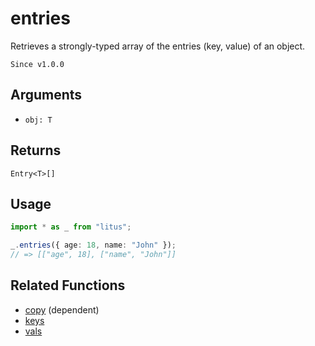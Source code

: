 # entries

Retrieves a strongly-typed array of the entries (key, value) of an object.

`Since v1.0.0`

## Arguments

- `obj: T`

## Returns

`Entry<T>[]`

## Usage

```ts
import * as _ from "litus";

_.entries({ age: 18, name: "John" });
// => [["age", 18], ["name", "John"]]
```

## Related Functions

- [copy](copy.md) (dependent)
- [keys](keys.md)
- [vals](vals.md)
